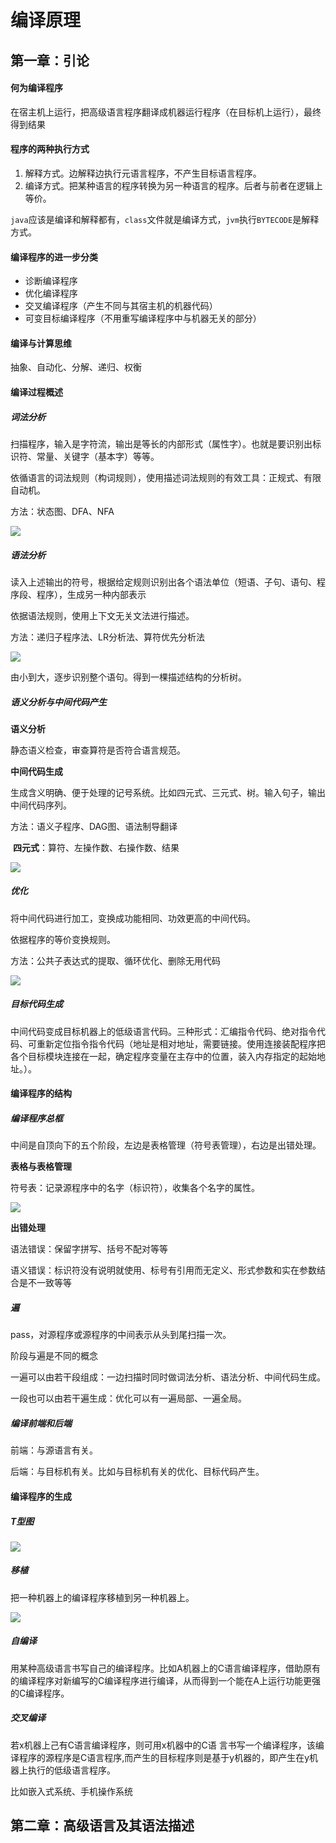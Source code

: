 # 编译原理

## 第一章：引论

#### 何为编译程序

在宿主机上运行，把高级语言程序翻译成机器运行程序（在目标机上运行），最终得到结果

#### 程序的两种执行方式

1. 解释方式。边解释边执行元语言程序，不产生目标语言程序。
2. 编译方式。把某种语言的程序转换为另一种语言的程序。后者与前者在逻辑上等价。

`java`应该是编译和解释都有，`class`文件就是编译方式，`jvm`执行`BYTECODE`是解释方式。

#### 编译程序的进一步分类

- 诊断编译程序
- 优化编译程序
- 交叉编译程序（产生不同与其宿主机的机器代码）
- 可变目标编译程序（不用重写编译程序中与机器无关的部分）

#### 编译与计算思维

抽象、自动化、分解、递归、权衡

#### 编译过程概述

##### 词法分析

扫描程序，输入是字符流，输出是等长的内部形式（属性字）。也就是要识别出标识符、常量、关键字（基本字）等等。

依循语言的词法规则（构词规则），使用描述词法规则的有效工具：正规式、有限自动机。

方法：状态图、DFA、NFA

![](./assets/1-1.jpg)

##### 语法分析

读入上述输出的符号，根据给定规则识别出各个语法单位（短语、子句、语句、程序段、程序），生成另一种内部表示

依据语法规则，使用上下文无关文法进行描述。

方法：递归子程序法、LR分析法、算符优先分析法

![](./assets/1-2.jpg)

由小到大，逐步识别整个语句。得到一棵描述结构的分析树。

##### 语义分析与中间代码产生

**语义分析**

静态语义检查，审查算符是否符合语言规范。

**中间代码生成**

生成含义明确、便于处理的记号系统。比如四元式、三元式、树。输入句子，输出中间代码序列。

方法：语义子程序、DAG图、语法制导翻译

​	**四元式**：算符、左操作数、右操作数、结果

![](./assets/1-3.jpg)

##### 优化

将中间代码进行加工，变换成功能相同、功效更高的中间代码。

依据程序的等价变换规则。

方法：公共子表达式的提取、循环优化、删除无用代码

![](./assets/1-4.jpg)

##### 目标代码生成

中间代码变成目标机器上的低级语言代码。三种形式：汇编指令代码、绝对指令代码、可重新定位指令指令代码（地址是相对地址，需要链接。使用连接装配程序把各个目标模块连接在一起，确定程序变量在主存中的位置，装入内存指定的起始地址。）。

#### 编译程序的结构

##### **编译程序总框**

中间是自顶向下的五个阶段，左边是表格管理（符号表管理），右边是出错处理。

**表格与表格管理**

符号表：记录源程序中的名字（标识符），收集各个名字的属性。

![](./assets/1-5.jpg)

**出错处理**

语法错误：保留字拼写、括号不配对等等

语义错误：标识符没有说明就使用、标号有引用而无定义、形式参数和实在参数结合是不一致等等

##### 遍

pass，对源程序或源程序的中间表示从头到尾扫描一次。

阶段与遍是不同的概念

一遍可以由若干段组成：一边扫描时同时做词法分析、语法分析、中间代码生成。

一段也可以由若干遍生成：优化可以有一遍局部、一遍全局。

##### 编译前端和后端

前端：与源语言有关。

后端：与目标机有关。比如与目标机有关的优化、目标代码产生。

#### 编译程序的生成

##### T型图

![](./assets/1-6.jpg)

##### 移植

把一种机器上的编译程序移植到另一种机器上。

![](./assets/1-7.jpg)

##### 自编译

用某种高级语言书写自己的编译程序。比如A机器上的C语言编译程序，借助原有的编译程序对新编写的C编译程序进行编译，从而得到一个能在A上运行功能更强的C编译程序。

##### 交叉编译

若x机器上己有C语言编译程序，则可用x机器中的C语
言书写一个编译程序，该编译程序的源程序是C语言程序,而产生的目标程序则是基于y机器的，即产生在y机器上执行的低级语言程序。

比如嵌入式系统、手机操作系统

## 第二章：高级语言及其语法描述

